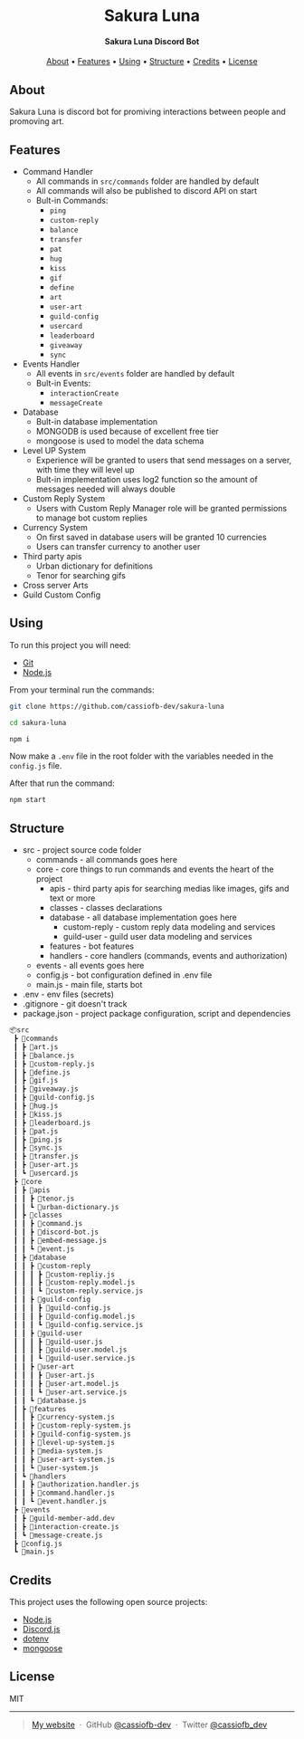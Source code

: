 <h1 align="center">
  Sakura Luna
</h1>

<h4 align="center">Sakura Luna Discord Bot</h4>

<p align="center">
  <a href="#about">About</a> •
  <a href="#features">Features</a> •
  <a href="#using">Using</a> •
  <a href="#structure">Structure</a> •
  <a href="#credits">Credits</a> •
  <a href="#license">License</a>
</p>

## About

Sakura Luna is discord bot for promiving interactions between people and promoving art.

## Features

* Command Handler
  * All commands in ``src/commands`` folder are handled by default
  * All commands will also be published to discord API on start
  * Bult-in Commands:
    * ``ping``
    * ``custom-reply``
    * ``balance``
    * ``transfer``
    * ``pat``
    * ``hug``
    * ``kiss``
    * ``gif``
    * ``define``
    * ``art``
    * ``user-art``
    * ``guild-config``
    * ``usercard``
    * ``leaderboard``
    * ``giveaway``
    * ``sync``
* Events Handler
  * All events in ``src/events`` folder are handled by default
  * Bult-in Events:
    * ``interactionCreate``
    * ``messageCreate``
* Database
  * Bult-in database implementation
  * MONGODB is used because of excellent free tier
  * mongoose is used to model the data schema
* Level UP System
  * Experience will be granted to users that send messages on a server, with time they will level up
  * Bult-in implementation uses log2 function so the amount of messages needed will always double
* Custom Reply System
  * Users with Custom Reply Manager role will be granted permissions to manage bot custom replies
* Currency System
  * On first saved in database users will be granted 10 currencies
  * Users can transfer currency to another user
* Third party apis
  * Urban dictionary for definitions
  * Tenor for searching gifs
* Cross server Arts
* Guild Custom Config

## Using

To run this project you will need:

* [Git](https://git-scm.com/)
* [Node.js](https://nodejs.org/en/)

From your terminal run the commands:

```bash
git clone https://github.com/cassiofb-dev/sakura-luna

cd sakura-luna

npm i
```

Now make a ``.env`` file in the root folder with the variables needed in the ``config.js`` file.

After that run the command:

```bash
npm start
```

## Structure

* src - project source code folder
  * commands - all commands goes here
  * core - core things to run commands and events the heart of the project
    * apis - third party apis for searching medias like images, gifs and text or more
    * classes - classes declarations
    * database - all database implementation goes here
      * custom-reply - custom reply data modeling and services
      * guild-user - guild user data modeling and services
    * features - bot features
    * handlers - core handlers (commands, events and authorization)
  * events - all events goes here
  * config.js - bot configuration defined in .env file
  * main.js - main file, starts bot
* .env - env files (secrets)
* .gitignore - git doesn't track
* package.json - project package configuration, script and dependencies

```txt
📦src
 ┣ 📂commands
 ┃ ┣ 📜art.js
 ┃ ┣ 📜balance.js
 ┃ ┣ 📜custom-reply.js
 ┃ ┣ 📜define.js
 ┃ ┣ 📜gif.js
 ┃ ┣ 📜giveaway.js
 ┃ ┣ 📜guild-config.js
 ┃ ┣ 📜hug.js
 ┃ ┣ 📜kiss.js
 ┃ ┣ 📜leaderboard.js
 ┃ ┣ 📜pat.js
 ┃ ┣ 📜ping.js
 ┃ ┣ 📜sync.js
 ┃ ┣ 📜transfer.js
 ┃ ┣ 📜user-art.js
 ┃ ┗ 📜usercard.js
 ┣ 📂core
 ┃ ┣ 📂apis
 ┃ ┃ ┣ 📜tenor.js
 ┃ ┃ ┗ 📜urban-dictionary.js
 ┃ ┣ 📂classes
 ┃ ┃ ┣ 📜command.js
 ┃ ┃ ┣ 📜discord-bot.js
 ┃ ┃ ┣ 📜embed-message.js
 ┃ ┃ ┗ 📜event.js
 ┃ ┣ 📂database
 ┃ ┃ ┣ 📂custom-reply
 ┃ ┃ ┃ ┣ 📜custom-repliy.js
 ┃ ┃ ┃ ┣ 📜custom-reply.model.js
 ┃ ┃ ┃ ┗ 📜custom-reply.service.js
 ┃ ┃ ┣ 📂guild-config
 ┃ ┃ ┃ ┣ 📜guild-config.js
 ┃ ┃ ┃ ┣ 📜guild-config.model.js
 ┃ ┃ ┃ ┗ 📜guild-config.service.js
 ┃ ┃ ┣ 📂guild-user
 ┃ ┃ ┃ ┣ 📜guild-user.js
 ┃ ┃ ┃ ┣ 📜guild-user.model.js
 ┃ ┃ ┃ ┗ 📜guild-user.service.js
 ┃ ┃ ┣ 📂user-art
 ┃ ┃ ┃ ┣ 📜user-art.js
 ┃ ┃ ┃ ┣ 📜user-art.model.js
 ┃ ┃ ┃ ┗ 📜user-art.service.js
 ┃ ┃ ┗ 📜database.js
 ┃ ┣ 📂features
 ┃ ┃ ┣ 📜currency-system.js
 ┃ ┃ ┣ 📜custom-reply-system.js
 ┃ ┃ ┣ 📜guild-config-system.js
 ┃ ┃ ┣ 📜level-up-system.js
 ┃ ┃ ┣ 📜media-system.js
 ┃ ┃ ┣ 📜user-art-system.js
 ┃ ┃ ┗ 📜user-system.js
 ┃ ┗ 📂handlers
 ┃ ┃ ┣ 📜authorization.handler.js
 ┃ ┃ ┣ 📜command.handler.js
 ┃ ┃ ┗ 📜event.handler.js
 ┣ 📂events
 ┃ ┣ 📜guild-member-add.dev
 ┃ ┣ 📜interaction-create.js
 ┃ ┗ 📜message-create.js
 ┣ 📜config.js
 ┗ 📜main.js
```

## Credits

This project uses the following open source projects:

* [Node.js](https://github.com/nodejs/node)
* [Discord.js](https://github.com/discordjs/discord.js)
* [dotenv](https://github.com/motdotla/dotenv)
* [mongoose](https://github.com/Automattic/mongoose)

## License

MIT

---

> [My website](https://cassiofernando.netlify.app/) &nbsp;&middot;&nbsp;
> GitHub [@cassiofb-dev](https://github.com/cassiofb-dev) &nbsp;&middot;&nbsp;
> Twitter [@cassiofb_dev](https://twitter.com/cassiofb_dev)

